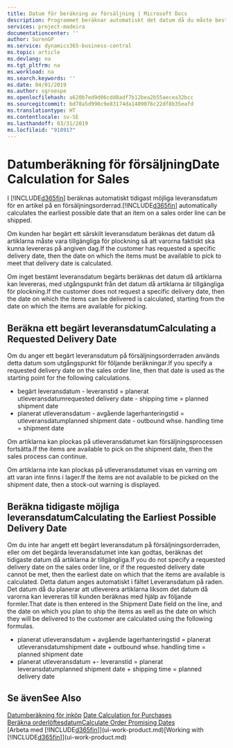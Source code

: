 ```yaml
---
title: Datum för beräkning av försäljning | Microsoft Docs
description: Programmet beräknar automatiskt det datum då du måste beställa en artikel som du vill ha i lager på ett visst datum. Det är detta datum då du kan förvänta dig att artiklar som beställts ett visst datum ska vara tillgängliga för plockning.
services: project-madeira
documentationcenter: ''
author: SorenGP
ms.service: dynamics365-business-central
ms.topic: article
ms.devlang: na
ms.tgt_pltfrm: na
ms.workload: na
ms.search.keywords: ''
ms.date: 04/01/2019
ms.author: sgroespe
ms.openlocfilehash: a620b7ed9d06cdd8adf7b12bea2b55aecea32bcc
ms.sourcegitcommit: bd78a5d990c9e83174da1409076c22df8b35eafd
ms.translationtype: HT
ms.contentlocale: sv-SE
ms.lasthandoff: 03/31/2019
ms.locfileid: "918917"
---
```

# <a name="date-calculation-for-sales"></a><span data-ttu-id="76546-104">Datumberäkning för försäljning</span><span class="sxs-lookup"><span data-stu-id="76546-104">Date Calculation for Sales</span></span>
<span data-ttu-id="76546-105">I [!INCLUDE[d365fin](includes/d365fin_md.md)] beräknas automatiskt tidigast möjliga leveransdatum för en artikel på en försäljningsorderrad.</span><span class="sxs-lookup"><span data-stu-id="76546-105">[!INCLUDE[d365fin](includes/d365fin_md.md)] automatically calculates the earliest possible date that an item on a sales order line can be shipped.</span></span>

<span data-ttu-id="76546-106">Om kunden har begärt ett särskilt leveransdatum beräknas det datum då artiklarna måste vara tillgängliga för plockning så att varorna faktiskt ska kunna levereras på angiven dag.</span><span class="sxs-lookup"><span data-stu-id="76546-106">If the customer has requested a specific delivery date, then the date on which the items must be available to pick to meet that delivery date is calculated.</span></span>

<span data-ttu-id="76546-107">Om inget bestämt leveransdatum begärts beräknas det datum då artiklarna kan levereras, med utgångspunkt från det datum då artiklarna är tillgängliga för plockning.</span><span class="sxs-lookup"><span data-stu-id="76546-107">If the customer does not request a specific delivery date, then the date on which the items can be delivered is calculated, starting from the date on which the items are available for picking.</span></span>

## <a name="calculating-a-requested-delivery-date"></a><span data-ttu-id="76546-108">Beräkna ett begärt leveransdatum</span><span class="sxs-lookup"><span data-stu-id="76546-108">Calculating a Requested Delivery Date</span></span>
<span data-ttu-id="76546-109">Om du anger ett begärt leveransdatum på försäljningsorderraden används detta datum som utgångspunkt för följande beräkningar.</span><span class="sxs-lookup"><span data-stu-id="76546-109">If you specify a requested delivery date on the sales order line, then that date is used as the starting point for the following calculations.</span></span>

- <span data-ttu-id="76546-110">begärt leveransdatum - leveranstid = planerat utleveransdatum</span><span class="sxs-lookup"><span data-stu-id="76546-110">requested delivery date - shipping time = planned shipment date</span></span>
- <span data-ttu-id="76546-111">planerat utleveransdatum - avgående lagerhanteringstid = utleveransdatum</span><span class="sxs-lookup"><span data-stu-id="76546-111">planned shipment date - outbound whse. handling time = shipment date</span></span>

<span data-ttu-id="76546-112">Om artiklarna kan plockas på utleveransdatumet kan försäljningsprocessen fortsätta.</span><span class="sxs-lookup"><span data-stu-id="76546-112">If the items are available to pick on the shipment date, then the sales process can continue.</span></span>

<span data-ttu-id="76546-113">Om artiklarna inte kan plockas på utleveransdatumet visas en varning om att varan inte finns i lager.</span><span class="sxs-lookup"><span data-stu-id="76546-113">If the items are not available to be picked on the shipment date, then a stock-out warning is displayed.</span></span>

## <a name="calculating-the-earliest-possible-delivery-date"></a><span data-ttu-id="76546-114">Beräkna tidigaste möjliga leveransdatum</span><span class="sxs-lookup"><span data-stu-id="76546-114">Calculating the Earliest Possible Delivery Date</span></span>
<span data-ttu-id="76546-115">Om du inte har angett ett begärt leveransdatum på försäljningsorderraden, eller om det begärda leveransdatumet inte kan godtas, beräknas det tidigaste datum då artiklarna är tillgängliga.</span><span class="sxs-lookup"><span data-stu-id="76546-115">If you do not specify a requested delivery date on the sales order line, or if the requested delivery date cannot be met, then the earliest date on which that the items are available is calculated.</span></span> <span data-ttu-id="76546-116">Detta datum anges automatiskt i fältet Leveransdatum på raden. Det datum då du planerar att utleverera artiklarna liksom det datum då varorna kan levereras till kunden beräknas med hjälp av följande formler.</span><span class="sxs-lookup"><span data-stu-id="76546-116">That date is then entered in the Shipment Date field on the line, and the date on which you plan to ship the items as well as the date on which they will be delivered to the customer are calculated using the following formulas.</span></span>

- <span data-ttu-id="76546-117">planerat utleveransdatum + avgående lagerhanteringstid = planerat utleveransdatum</span><span class="sxs-lookup"><span data-stu-id="76546-117">shipment date + outbound whse. handling time = planned shipment date</span></span>
- <span data-ttu-id="76546-118">planerat utleveransdatum +- leveranstid = planerat leveransdatum</span><span class="sxs-lookup"><span data-stu-id="76546-118">planned shipment date + shipping time = planned delivery date</span></span>


## <a name="see-also"></a><span data-ttu-id="76546-119">Se även</span><span class="sxs-lookup"><span data-stu-id="76546-119">See Also</span></span>  
 <span data-ttu-id="76546-120">[Datumberäkning för inköp](purchasing-date-calculation-for-purchases.md) </span><span class="sxs-lookup"><span data-stu-id="76546-120">[Date Calculation for Purchases](purchasing-date-calculation-for-purchases.md) </span></span>  
 [<span data-ttu-id="76546-121">Beräkna orderlöftesdatum</span><span class="sxs-lookup"><span data-stu-id="76546-121">Calculate Order Promising Dates</span></span>](sales-how-to-calculate-order-promising-dates.md)  
 <span data-ttu-id="76546-122">[Arbeta med [!INCLUDE[d365fin](includes/d365fin_md.md)]](ui-work-product.md)</span><span class="sxs-lookup"><span data-stu-id="76546-122">[Working with [!INCLUDE[d365fin](includes/d365fin_md.md)]](ui-work-product.md)</span></span>
